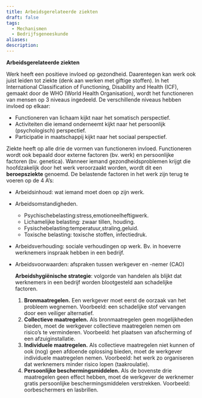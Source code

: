 ```yaml
---
title: Arbeidsgerelateerde ziekten
draft: false
tags:
  - Mechanismen
  - Bedrijfsgeneeskunde
aliases: 
description:
---
```



**Arbeidsgerelateerde ziekten**

Werk heeft een positieve invloed op gezondheid. Daarentegen kan werk ook juist leiden tot
ziekte (denk aan werken met giftige stoffen).
In het International Classification of Functioning, Disability and Health (ICF), gemaakt door
de WHO (World Health Organisation), wordt het functioneren van mensen op 3 niveaus
ingedeeld. De verschillende niveaus hebben invloed op elkaar:

- Functioneren van lichaam kijkt naar het somatisch perspectief.
- Activiteiten die iemand onderneemt kijkt naar het persoonlijk (psychologisch) perspectief.
- Participatie in maatschappij kijkt naar het sociaal perspectief.

Ziekte heeft op alle drie de vormen van functioneren invloed. Functioneren wordt ook
bepaald door externe factoren (bv. werk) en persoonlijke factoren (bv. genetica).
Wanneer iemand gezondheidsproblemen krijgt die hoofdzakelijk door het werk veroorzaakt
worden, wordt dit een **beroepsziekte** genoemd. De belastende factoren in het werk zijn
terug te voeren op de 4 A’s:

- Arbeidsinhoud: wat iemand moet doen op zijn werk.
- Arbeidsomstandigheden.
    - Psychischebelasting:stress,emotioneelheftigwerk.
    - Lichamelijke belasting: zwaar tillen, houding.
    - Fysischebelasting:temperatuur,straling,geluid.
    - Toxische belasting: toxische stoffen, infectiedruk.
- Arbeidsverhouding: sociale verhoudingen op werk. Bv. in hoeverre werknemers
inspraak hebben in een bedrijf.
- Arbeidsvoorwaarden: afspraken tussen werkgever en -nemer (CAO)
    
    
    **Arbeidshygiënische strategie**: volgorde van handelen als blijkt dat werknemers in een
    bedrijf worden blootgesteld aan schadelijke factoren.
    
    1. **Bronmaatregelen.** Een werkgever moet eerst de oorzaak van het probleem
    wegnemen. Voorbeeld: een schadelijke stof vervangen door een veiliger alternatief.
    2. **Collectieve maatregelen.** Als bronmaatregelen geen mogelijkheden bieden, moet
    de werkgever collectieve maatregelen nemen om risico’s te verminderen. Voorbeeld:
    het plaatsen van afscherming of een afzuiginstallatie.
    3. **Individuele maatregelen.** Als collectieve maatregelen niet kunnen of ook (nog)
    geen afdoende oplossing bieden, moet de werkgever individuele maatregelen
    nemen. Voorbeeld: het werk zo organiseren dat werknemers minder risico lopen
    (taakroulatie).
    4. **Persoonlijke beschermingsmiddelen.** Als de bovenste drie maatregelen geen
    effect hebben, moet de werkgever de werknemer gratis persoonlijke
    beschermingsmiddelen verstrekken. Voorbeeld: oorbeschermers en lasbrillen.